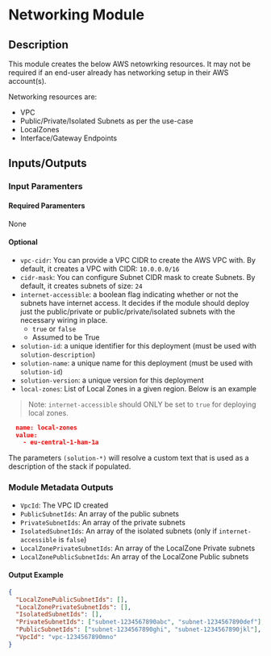 # Networking Module

## Description

This module creates the below AWS netowrking resources. It may not be required if an end-user already has networking setup in their AWS account(s).

Networking resources are:

  - VPC
  - Public/Private/Isolated Subnets as per the use-case
  - LocalZones
  - Interface/Gateway Endpoints

## Inputs/Outputs

### Input Paramenters

#### Required Paramenters

None

#### Optional

- `vpc-cidr`: You can provide a VPC CIDR to create the AWS VPC with. By default, it creates a VPC with CIDR: `10.0.0.0/16`
- `cidr-mask`: You can configure Subnet CIDR mask to create Subnets. By default, it creates subnets of size: `24`
- `internet-accessible`: a boolean flag indicating whether or not the subnets have internet access. It decides if the module should deploy just the public/private or public/private/isolated subnets with the necessary wiring in place.
  - `true` or `false`
  - Assumed to be True
- `solution-id`: a unique identifier for this deployment (must be used with `solution-description`)
- `solution-name`: a unique name for this deployment (must be used with `solution-id`)
- `solution-version`: a unique version for this deployment
- `local-zones`: List of Local Zones in a given region. Below is an example
> Note: `internet-accessible` should ONLY be set to `true` for deploying local zones.
```json
  name: local-zones
  value: 
    - eu-central-1-ham-1a
```

The parameters `(solution-*)` will resolve a custom text that is used as a description of the stack if populated.

### Module Metadata Outputs

- `VpcId`: The VPC ID created
- `PublicSubnetIds`: An array of the public subnets
- `PrivateSubnetIds`: An array of the private subnets
- `IsolatedSubnetIds`: An array of the isolated subnets  (only if `internet-accessible` is `false`)
- `LocalZonePrivateSubnetIds`: An array of the LocalZone Private subnets
- `LocalZonePublicSubnetIds`: An array of the LocalZone Public subnets

#### Output Example

```json
{ 
  "LocalZonePublicSubnetIds": [],
  "LocalZonePrivateSubnetIds": [],
  "IsolatedSubnetIds": [],
  "PrivateSubnetIds": ["subnet-1234567890abc", "subnet-1234567890def"],
  "PublicSubnetIds": ["subnet-1234567890ghi", "subnet-1234567890jkl"],
  "VpcId": "vpc-1234567890mno"
}
```
